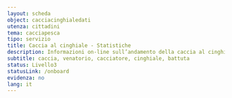```yaml
---
layout: scheda
object: cacciacinghialedati
utenza: cittadini
tema: cacciapesca
tipo: servizio
title: Caccia al cinghiale - Statistiche
description: Informazioni on-line sull’andamento della caccia al cinghiale in battuta in Umbria
subtitle: caccia, venatorio, cacciatore, cinghiale, battuta
status: Livello3
statusLink: /onboard
evidenza: no
lang: it
---
```

